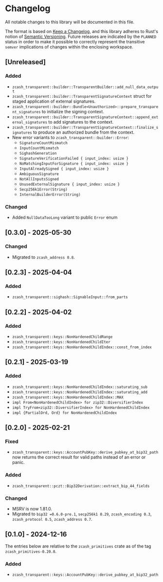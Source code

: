 # Changelog
All notable changes to this library will be documented in this file.

The format is based on [Keep a Changelog](https://keepachangelog.com/en/1.0.0/),
and this library adheres to Rust's notion of
[Semantic Versioning](https://semver.org/spec/v2.0.0.html). Future releases are
indicated by the `PLANNED` status in order to make it possible to correctly
represent the transitive `semver` implications of changes within the enclosing
workspace.

## [Unreleased]

### Added
- `zcash_transparent::builder::TransparentBuilder::add_null_data_output`
- `zcash_transparent::builder::TransparentSignatureContext` struct for staged application of external signatures.
- `zcash_transparent::builder::Bundle<Unauthorized>::prepare_transparent_signatures` to initialize the signing context.
- `zcash_transparent::builder::TransparentSignatureContext::append_external_signatures` to add signatures to the context.
- `zcash_transparent::builder::TransparentSignatureContext::finalize_signatures` to produce an authorized bundle from the context.
- New error variants to `zcash_transparent::builder::Error`:
  - `SignatureCountMismatch`
  - `InputCountMismatch`
  - `SighashGeneration`
  - `SignatureVerificationFailed { input_index: usize }`
  - `NoMatchingInputForSignature { input_index: usize }`
  - `InputAlreadySigned { input_index: usize }`
  - `AmbiguousSignature`
  - `NotAllInputsSigned`
  - `UnusedExternalSignature { input_index: usize }`
  - `Secp256k1Error(String)`
  - `InternalBuilderError(String)`

### Changed
- Added `NullDataTooLong` variant to public `Error` enum

## [0.3.0] - 2025-05-30

### Changed
- Migrated to `zcash_address 0.8`.

## [0.2.3] - 2025-04-04

### Added
- `zcash_transparent::sighash::SignableInput::from_parts`

## [0.2.2] - 2025-04-02

### Added
- `zcash_transparent::keys::NonHardenedChildRange`
- `zcash_transparent::keys::NonHardenedChildIter`
- `zcash_transparent::keys::NonHardenedChildIndex::const_from_index`

## [0.2.1] - 2025-03-19

### Added
- `zcash_transparent::keys::NonHardenedChildIndex::saturating_sub`
- `zcash_transparent::keys::NonHardenedChildIndex::saturating_add`
- `zcash_transparent::keys::NonHardenedChildIndex::MAX`
- `impl From<NonHardenedChildIndex> for zip32::DiversifierIndex`
- `impl TryFrom<zip32::DiversifierIndex> for NonHardenedChildIndex`
- `impl {PartialOrd, Ord} for NonHardenedChildIndex`

## [0.2.0] - 2025-02-21

### Fixed
- `zcash_transparent::keys::AccountPubKey::derive_pubkey_at_bip32_path` now
  returns the correct result for valid paths instead of an error or panic.

### Added
- `zcash_transparent::pczt::Bip32Derivation::extract_bip_44_fields`

### Changed
- MSRV is now 1.81.0.
- Migrated to `bip32 =0.6.0-pre.1`, `secp256k1 0.29`, `zcash_encoding 0.3`,
  `zcash_protocol 0.5`, `zcash_address 0.7`.

## [0.1.0] - 2024-12-16

The entries below are relative to the `zcash_primitives` crate as of the tag
`zcash_primitives-0.20.0`.

### Added
- `zcash_transparent::keys::AccountPubKey::derive_pubkey_at_bip32_path`
